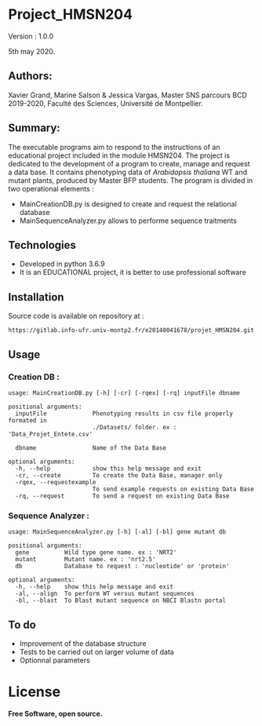 # Project_HMSN204
Version : 1.0.0

5th may 2020.

## Authors:
Xavier Grand, Marine Salson & Jessica Vargas,
Master SNS parcours BCD 2019-2020,
Faculté des Sciences, Université de Montpellier.

## Summary:
The executable programs aim to respond to the instructions of an educational project included in the module HMSN204.
The project is dedicated to the development of a program to create, manage and request a data base.
It contains phenotyping data of *Arabidopsis thaliana* WT and mutant plants, produced by Master BFP students.
The program is divided in two operational elements :

  * MainCreationDB.py is designed to create and request the relational database
  * MainSequenceAnalyzer.py allows to performe sequence traitments

## Technologies
  - Developed in python 3.6.9
  - It is an EDUCATIONAL project, it is better to use professional software

## Installation

Source code is available on repository at :

``
https://gitlab.info-ufr.univ-montp2.fr/e20140041678/projet_HMSN204.git
``

## Usage

### Creation DB :

    usage: MainCreationDB.py [-h] [-cr] [-rqex] [-rq] inputFile dbname
    
    positional arguments:
      inputFile             Phenotyping results in csv file properly formated in
                            ./Datasets/ folder. ex : 'Data_Projet_Entete.csv'

      dbname                Name of the Data Base
    
    optional arguments:
      -h, --help            show this help message and exit
      -cr, --create         To create the Data Base, manager only
      -rqex, --requestexample
                            To send example requests on existing Data Base
      -rq, --request        To send a request on existing Data Base

### Sequence Analyzer :

    usage: MainSequenceAnalyzer.py [-h] [-al] [-bl] gene mutant db
    
    positional arguments:
      gene          Wild type gene name. ex : 'NRT2'
      mutant        Mutant name. ex : 'nrt2.5'
      db            Database to request : 'nucleotide' or 'protein'
    
    optional arguments:
      -h, --help    show this help message and exit
      -al, --align  To perform WT versus mutant sequences
      -bl, --blast  To Blast mutant sequence on NBCI Blastn portal

## To do

 - Improvement of the database structure
 - Tests to be carried out on larger volume of data
 - Optionnal parameters

# License

**Free Software, open source.**